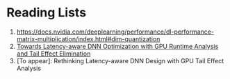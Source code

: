 # Reading Lists

1. https://docs.nvidia.com/deeplearning/performance/dl-performance-matrix-multiplication/index.html#dim-quantization
1. [Towards Latency-aware DNN Optimization with GPU Runtime Analysis and Tail Effect Elimination](https://arxiv.org/pdf/2011.03897.pdf)
1. [To appear]: Rethinking Latency-aware DNN Design with GPU Tail Effect Analysis
